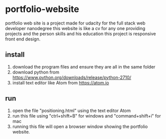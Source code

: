 # portfolio-website
portfolio web site is a project made for udacity for the full stack web developer nanodegree
this website is like a cv for any one providing projects and the person skills and his education
this project is responsive front end design.


## install
 1. download the program files and ensure they are all in the same folder
 2. download python from https://www.python.org/downloads/release/python-2710/  
 3. install text editor like Atom from   https://atom.io


## run
 1. open the file "positioning.html" using the text editor Atom
 2. run this file using "ctrl+shift+B" for windows and "command+shift+i" for mac
 3. running this file will open a browser window showing the portfolio website.
